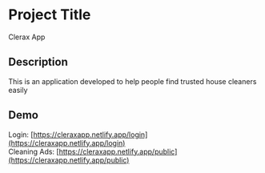 # Project Title

Clerax App

## Description

This is an application developed to help people find trusted house cleaners easily

## Demo

Login: [https://cleraxapp.netlify.app/login](https://cleraxapp.netlify.app/login)</br>
Cleaning Ads: [https://cleraxapp.netlify.app/public](https://cleraxapp.netlify.app/public)
